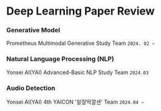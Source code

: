 # Deep Learning Paper Review


### Generative Model
Prometheus Multimodal Generative Study Team `2024. 02 ~`

### Natural Language Processing (NLP)
Yonsei AI(YAI) Advanced-Basic NLP Study Team `2024.03`

### Audio Detection
Yonsei AI(YAI) 4th YAICON '알잘딱깔센' Team `2024.04 ~`
